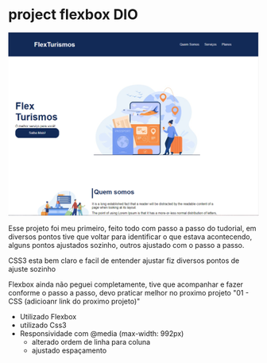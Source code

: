 # project flexbox DIO

![alt text](print.png)

Esse projeto foi meu primeiro, feito todo com passo a passo do tudorial, em diversos pontos tive que voltar para identificar o que estava acontecendo, alguns pontos ajustados sozinho, outros ajustado com o passo a passo.

CSS3 esta bem claro e facil de entender ajustar fiz diversos pontos de ajuste sozinho

Flexbox ainda não peguei completamente, tive que acompanhar e fazer conforme o passo a passo, devo praticar melhor no proximo projeto "01 - CSS (adicioanr link do proximo projeto)"

- Utilizado Flexbox
- utilizado Css3
- Responsividade com @media (max-width: 992px)
  - alterado ordem de linha para coluna
  - ajustado espaçamento
